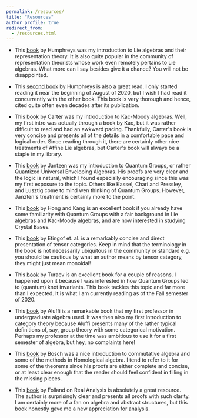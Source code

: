 ```yaml
---
permalink: /resources/
title: "Resources"
author_profile: true
redirect_from: 
  - /resources.html
---
```


* This [book](https://www.springer.com/gp/book/9780387900537) by Humphreys was my introduction to Lie algebras and their representation theory. It is also quite popular in the community of representation theorists whose work even remotely pertains to Lie algebras. What more can I say besides give it a chance? You will not be disappointed.

* This [second book](https://books.google.com/books/about/Reflection_Groups_and_Coxeter_Groups.html?id=ODfjmOeNLMUC) by Humphreys is also a great read. I only started reading it near the beginning of August of 2020, but I wish I had read it concurrently with the other book. This book is very thorough and hence, cited quite often even decades after its publication.

* This [book](https://books.google.com/books/about/Lie_Algebras_of_Finite_and_Affine_Type.html?id=gv2Xf8VVi2MC) by Carter was my introduction to Kac-Moody algebras. Well, my first intro was actually through a book by Kac, but it was rather difficult to read and had an awkward pacing. Thankfully, Carter's book is very concise and presents all of the details in a comfortable pace and logical order. Since reading through it, there are certainly other nice treatments of Affine Lie algebras, but Carter's book will always be a staple in my library.

* This [book](https://books.google.com/books/about/Lectures_on_Quantum_Groups.html?id=uOGqPjjVt0AC) by Jantzen was my introduction to Quantum Groups, or rather Quantized Universal Enveloping Algebras. His proofs are very clear and the logic is natural, which I found especially encouraging since this was my first exposure to the topic. Others like Kassel, Chari and Pressley, and Lusztig come to mind wen thinking of Quantum Groups. However, Janzten's treatment is certainly more to the point.

* This [book](https://books.google.com/books/about/Introduction_to_Quantum_Groups_and_Cryst.html?id=9T1vXWCbtLwC) by Hong and Kang is an excellent book if you already have some familiarity with Quantum Groups with a fair background in Lie algebras and Kac-Moody algebras, and are now interested in studying Crystal Bases.

* This [book](https://www.google.com/books/edition/Tensor_Categories/NwM-CgAAQBAJ?hl=en&gbpv=0) by Etingof et. al. is a remarkably concise and direct presentation of tensor categories. Keep in mind that the terminology in the book is not necessarily ubiquitous in the community or standard e.g. you should be cautious by what an author means by tensor category, they might just mean monoidal!

* This [book](https://www.google.com/books/edition/Tensor_Categories/NwM-CgAAQBAJ?hl=en&gbpv=0) by Turaev is an excellent book for a couple of reasons. I happened upon it because I was interested in how Quantum Groups led to (quantum) knot invariants. This book tackles this topic and far more than I expected. It is what I am currently reading as of the Fall semester of 2020.

* This [book](https://books.google.com/books/about/Algebra_Chapter_0.html?id=deWkZWYbyHQC) by Aluffi is a remarkable book that my first professor in undergraduate algebra used. It was then also my first introduction to category theory because Aluffi presents many of the rather typical definitions of, say, group theory with some categorical motivation. Perhaps my professor at the time was ambitious to use it for a first semester of algebra, but hey, no complaints here!

* This [book](https://books.google.com/books/about/Algebraic_Geometry_and_Commutative_Algeb.html?id=oZnzciVdQXcC) by Bosch was a nice introduction to commutative algebra and some of the methods in Homological algebra. I tend to refer to it for some of the theorems since his proofs are either complete and concise, or at least clear enough that the reader should feel confident in filling in the missing pieces.

* This [book](https://books.google.com/books/about/Real_Analysis.html?id=wI4fAwAAQBAJ) by Folland on Real Analysis is absolutely a great resource. The author is surprisingly clear and presents all proofs with such clarity. I am certainly more of a fan on algebra and abstract structures, but this book honestly gave me a new appreciation for analysis.
